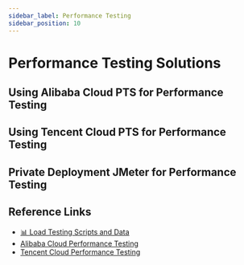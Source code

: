 ```yaml
---
sidebar_label: Performance Testing
sidebar_position: 10
---
```


# Performance Testing Solutions

## Using Alibaba Cloud PTS for Performance Testing

## Using Tencent Cloud PTS for Performance Testing

## Private Deployment JMeter for Performance Testing

## Reference Links

- [📊 Load Testing Scripts and Data](https://gitee.com/270580156/weiyu/tree/main/jmeter)
- [Alibaba Cloud Performance Testing](https://ptsnext.console.aliyun.com/?spm=5176.7946858.J_5253785160.4.5a02ed1dhApB1v#/overviewpage)
- [Tencent Cloud Performance Testing](https://console.cloud.tencent.com/monitor/pts)
